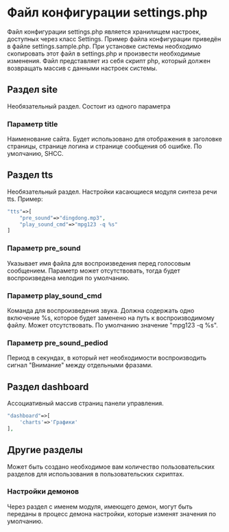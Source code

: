 # Файл конфигурации settings.php

Файл конфигурации settings.php является хранилищем настроек, доступных через класс Settings. Пример файла конфигурации приведён в файле settings.sample.php. При установке системы необходимо скопировать этот файл в settings.php и произвести необходимые изменения.
Файл представляет из себя скрипт php, который должен возвращать массив с данными настроек системы.

## Раздел site

Необязательный раздел. Состоит из одного параметра

### Параметр title

Наименование сайта. Будет использовано для отображения в заголовке страницы, странице логина и странице сообщения об ошибке. По умолчанию, SHCC.

## Раздел tts

Необязательный раздел. Настройки касающиеся модуля синтеза речи tts. Пример:

```php
"tts"=>[
    "pre_sound"=>"dingdong.mp3",
    "play_sound_cmd"=>"mpg123 -q %s"
]
```

### Параметр pre_sound

Указывает имя файла для воспроизведения перед голосовым сообщением. Параметр может отсутствовать, тогда будет воспроизведена мелодия по умолчанию.

### Параметр play_sound_cmd

Команда для воспроизведения звука. Должна содержать одно включение %s, которое будет заменено на путь к воспроизводимому файлу. Может отсутствовать. По умолчанию значение "mpg123 -q %s".

### Параметр pre_sound_pediod

Период в секундах, в который нет необходимости воспроизводить сигнал "Внимание" между отдельными фразами.

## Раздел dashboard

Ассоциативный массив страниц панели управления.

```php
"dashboard"=>[
    'charts'=>'Графики'
],
```

## Другие разделы

Может быть создано необходимое вам количество пользовательских разделов для использования в пользовательских скриптах.

### Настройки демонов

Через раздел с именем модуля, имеющего демон, могут быть переданы в процесс демона настройки, которые изменят значения по умолчанию.
